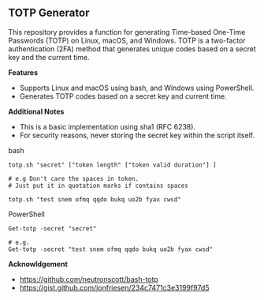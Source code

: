 ## TOTP Generator

This repository provides a function for generating Time-based One-Time Passwords (TOTP) on Linux, macOS, and Windows. TOTP is a two-factor authentication (2FA) method that generates unique codes based on a secret key and the current time.  

**Features**

* Supports Linux and macOS using bash, and Windows using PowerShell.
* Generates TOTP codes based on a secret key and current time.


**Additional Notes**

* This is a basic implementation using sha1 (RFC 6238).
* For security reasons, never storing the secret key within the script itself. 

bash
```
totp.sh "secret" ["token length" ["token valid duration"] ]

# e.g Don't care the spaces in token. 
# Just put it in quotation marks if contains spaces

totp.sh "test snem ofmq qqdo bukq uo2b fyax cwsd"

```

PowerShell
```
Get-totp -secret "secret"

# e.g.
Get-totp -secret "test snem ofmq qqdo bukq uo2b fyax cwsd"

```

**Acknowldgement**

- https://github.com/neutronscott/bash-totp
- https://gist.github.com/jonfriesen/234c7471c3e3199f97d5